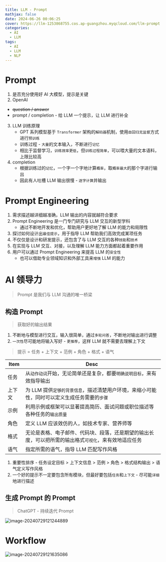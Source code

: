```yaml
---
title: LLM - Prompt
mathjax: false
date: 2024-06-26 00:06:25
cover: https://llm-1253868755.cos.ap-guangzhou.myqcloud.com/llm-prompt.png
categories:
  - AI
  - LLM
tags:
  - AI
  - LLM
  - NLP
---
```

# Prompt
1. 是否充分使用好 AI 大模型，提示是关键
2. OpenAI
  - ~~question / answer~~
  - prompt / completion - 给 LLM 一个提示，让 LLM 进行补全
3. LLM 训练原理
   - GPT 系列模型基于 `Transformer` 架构的`解码器`机制，使用`自回归无监督`方式进行`预训练`
   - 训练过程 - `大量`的文本输入，不断进行`记忆`
   - 相比于监督学习，`训练效率更低`，但`训练过程简单`，可以喂大量的文本语料，上限比较高
4. completion
   - 根据训练过的`记忆`，一个字一个字地计算`概率`，取`概率最大`的那个字进行输出
   - 因此有人吐槽 LLM 输出很慢 - `逐字计算`并输出

<!-- more -->

# Prompt Engineering

1. 需求描述越详细越准确，LLM 输出的内容就越符合要求
2. Prompt Engineering 是一门专门研究与 LLM 交互的新型学科
   - 通过不断地开发和优化，帮助用户更好地了解 LLM 的能力和局限性
3. 探讨如何设计出`最佳提示`，用于指导 LLM 帮助我们高效完成某项任务
4. 不仅仅是设计和研发提示，还包含了与 LLM 交互的各种`技能`和`技术`
5. 在实现与 LLM 交互、对接，以及理解 LLM 能力方面都起着重要作用
6. 用户可以通过 Prompt Engineering 来提高 LLM 的`安全性`
   - 也可以借助专业领域知识和外部工具来`增强` LLM 的能力

# AI 领导力

> Prompt 是我们与 LLM 沟通的唯一桥梁

## 构造 Prompt

> 获取好的输出结果

1. 不断地与模型进行交互，输入很简单，通过`多轮问答`，不断地对输出进行调整
2. `一次性`尽可能地将输入写好 - `更推荐`，这样 LLM 就不需要去理解上下文

> 提示 = 任务 + 上下文 + 范例 + 角色 + 格式 + 语气

| Item   | Desc                                                         |
| ------ | ------------------------------------------------------------ |
| 任务   | 从`动作动词`开始，无论简单还是复杂，都要`明确说明目标`，来有效指导输出 |
| 上下文 | 为 LLM 提供`足够的背景信息`，描述清楚用户环境，来缩小可能性，同时可以定义生成任务需要的`步骤` |
| 示例   | 利用示例或框架可以显著提高简历、面试问题或职位描述等各种任务的`输出质量` |
| 角色   | 定义 LLM 应该效仿的人，如技术专家、营养师等                  |
| 格式   | 无论是表格、电子邮件、代码块、段落，还是期望的输出长度，可以把所需的输出格式`可视化`，来有效地适应任务 |
| 语气   | 指定所需的语气，指导 LLM 匹配写作风格                        |

1. 重要性排序 - 任务设定目标 > 上下文信息 > 范例 > 角色 > 格式结构输出 > 语气定义写作风格
2. 一个好的提示不一定要包含所有模块，但最好要包括`任务`和`上下文` - 尽可能`详细`地进行描述

## 生成 Prompt 的 Prompt

> ChatGPT - 持续迭代 Prompt

![image-20240729121244889](https://llm-1253868755.cos.ap-guangzhou.myqcloud.com/image-20240729121244889.png)

# Workflow

![image-20240729121635086](https://llm-1253868755.cos.ap-guangzhou.myqcloud.com/image-20240729121635086.png)
